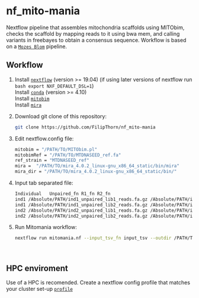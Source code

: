 # nf_mito-mania
Nextflow pipeline that assembles mitochondria scaffolds using MITObim, checks the scaffold by mapping reads to it using bwa mem, and calling variants in freebayes to obtain a consensus sequence. Workflow is based on a [`Mozes Blom`](https://github.com/MozesBlom/mitogenome) pipeline.

## Workflow

1) Install [`nextflow`](https://www.nextflow.io/) (version >= 19.04) (if using later versions of nextflow run ```bash export NXF_DEFAULT_DSL=1```) \
   Install [`conda`](https://conda.io/miniconda.html) (version >= 4.10) \
   Install [`mitobim`](https://github.com/chrishah/MITObim) \
   Install [`mira`](https://sourceforge.net/projects/mira-assembler/files/MIRA/stable/) 

2) Download git clone of this repository:
   ```bash
   git clone https://github.com/FilipThorn/nf_mito-mania
   ```
3) Edit nextflow.config file:
   ```bash
   mitobim = "/PATH/TO/MITObim.pl"                                     #path to MITObim script
   mitobimRef = "/PATH/TO/MTDNASEED_ref.fa"                            #refernce for mitobim and mira
   ref_strain = "MTDNASEED_ref"                                        #name of refernce for mitobim and mira
   mira =  "/PATH/TO/mira_4.0.2_linux-gnu_x86_64_static/bin/mira"      #path to mira
   mira_dir = "/PATH/TO/mira_4.0.2_linux-gnu_x86_64_static/bin/"       #path to mira dir
   ```
4) Input tab separated file:
   ```bash 
   Individual   Unpaired_fn R1_fn R2_fn 
   ind1 /Absolute/PATH/ind1_unpaired_lib1_reads.fa.gz /Absolute/PATH/ind1_lib1_R1.fa.gz /Absolute/PATH/ind1_lib1_R2.fa.gz  
   ind1 /Absolute/PATH/ind1_unpaired_lib2_reads.fa.gz /Absolute/PATH/ind1_lib2_R1.fa.gz /Absolute/PATH/ind1_lib2_R2.fa.gz  
   ind2 /Absolute/PATH/ind2_unpaired_lib1_reads.fa.gz /Absolute/PATH/ind2_lib1_R1.fa.gz /Absolute/PATH/ind2_lib1_R2.fa.gz  
   ind2 /Absolute/PATH/ind2_unpaired_lib2_reads.fa.gz /Absolute/PATH/ind2_lib2_R1.fa.gz /Absolute/PATH/ind2_lib2_R2.fa.gz  
   ```

5) Run Mitomania workflow:
   ```bash
   nextflow run mitomania.nf --input_tsv_fn input_tsv --outdir /PATH/TO/RESULTS
   ```
&nbsp;
&nbsp;

## HPC enviroment
Use of a HPC is recomended. Create a nextflow config profile that matches your cluster set-up [`profile`]( https://www.nextflow.io/docs/latest/config.html#config-profiles)
 
